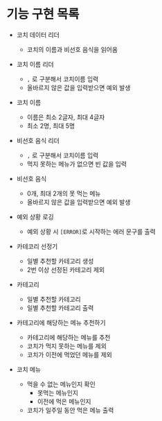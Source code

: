 # 기능 구현 목록

- 코치 데이터 리더
  - 코치의 이름과 비선호 음식을 읽어옴

- 코치 이름 리더
  - `,` 로 구분해서 코치이름 입력
  - 올바르지 않은 값을 입력받으면 예외 발생

- 코치 이름
  - 이름은 최소 2글자, 최대 4글자
  - 최소 2명, 최대 5명

- 비선호 음식 리더
  - `,` 로 구분해서 코치이름 입력
  - 먹지 못하는 메뉴가 없으면 빈 값을 입력

- 비선호 음식
  - 0개, 최대 2개의 못 먹는 메뉴
  - 올바르지 않은 값을 입력받으면 예외 발생

- 예외 상황 로깅
    - 예외 상황 시 `[ERROR]`로 시작하는 에러 문구를 출력

- 카테코리 선정기
  - 일별 추천할 카테고리 생성
  - 2번 이상 선정된 카테고리 제외

- 카테고리
  - 일별 추천할 카테고리
  - 일별 추천할 카테고리 출력

- 카테고리에 해당하는 메뉴 추천하기
  - 카테고리에 해당하는 메뉴를 추천
  - 코치가 먹지 못하는 메뉴를 제외
  - 코치가 이전에 먹었던 메뉴를 제외

- 코치 메뉴
  - 먹을 수 없는 메뉴인지 확인
    - 못먹는 메뉴인지
    - 이전에 먹은 메뉴인지
  - 코치가 일주일 동안 먹은 메뉴 출력